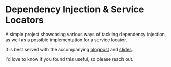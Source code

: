 # Dependency Injection & Service Locators

A simple project showcasing various ways of tackling dependency injection, as well as a possible implementation for a service locator.

It is best served with the accompanying [blogpost](https://aclima93.com/dependency-injection-and-service-locators-part-1) and [slides](https://aclima93.com/assets/files/2023-01-30/dependency-injection-and-service-locators.pdf).

I'd love to know if you found this useful, so please reach out.
